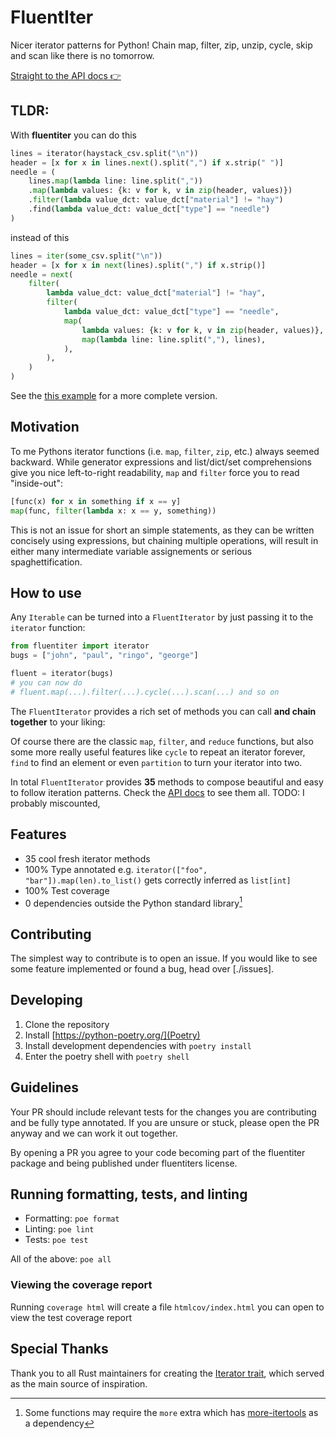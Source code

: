 # FluentIter

Nicer iterator patterns for Python! Chain map, filter, zip, unzip, cycle, skip and scan like
there is no tomorrow.

[Straight to the API docs 👉](https://damiondoesthings.github.io/fluentiter/api)

## TLDR:

With **fluentiter** you can do this

```python
lines = iterator(haystack_csv.split("\n"))
header = [x for x in lines.next().split(",") if x.strip(" ")]
needle = (
    lines.map(lambda line: line.split(","))
    .map(lambda values: {k: v for k, v in zip(header, values)})
    .filter(lambda value_dct: value_dct["material"] != "hay")
    .find(lambda value_dct: value_dct["type"] == "needle")
)
```

instead of this

```python
lines = iter(some_csv.split("\n"))
header = [x for x in next(lines).split(",") if x.strip()]
needle = next(
    filter(
        lambda value_dct: value_dct["material"] != "hay",
        filter(
            lambda value_dct: value_dct["type"] == "needle",
            map(
                lambda values: {k: v for k, v in zip(header, values)},
                map(lambda line: line.split(","), lines),
            ),
        ),
    )
)
```

See the [this example](./examples/parsing.py) for a more complete version.

## Motivation

To me Pythons iterator functions (i.e. `map`, `filter`, `zip`, etc.) always seemed backward.
While generator expressions and list/dict/set comprehensions give you nice left-to-right readability,
`map` and `filter` force you to read "inside-out":

```python
[func(x) for x in something if x == y]
map(func, filter(lambda x: x == y, something))
```

This is not an issue for short an simple statements, as they can be written concisely using expressions, but chaining multiple operations,
will result in either many intermediate variable assignements or serious spaghettification.

## How to use

Any `Iterable` can be turned into a `FluentIterator` by just passing it to the `iterator` function:

```python
from fluentiter import iterator
bugs = ["john", "paul", "ringo", "george"]

fluent = iterator(bugs)
# you can now do
# fluent.map(...).filter(...).cycle(...).scan(...) and so on
```

The `FluentIterator` provides a rich set of methods you can call **and chain together** to your liking:

Of course there are the classic `map`, `filter`, and `reduce` functions, but also some more really useful features like `cycle` to repeat an iterator forever, `find` to find an element or even `partition` to turn your iterator into two.

In total `FluentIterator` provides **35** methods to compose beautiful and easy to follow iteration
patterns.
Check the [API docs](https://damiondoesthings.github.io/fluentiter/) to see them all.
TODO: I probably miscounted,

## Features

- 35 cool fresh iterator methods
- 100% Type annotated e.g. `iterator(["foo", "bar"]).map(len).to_list()` gets correctly inferred as `list[int]`
- 100% Test coverage
- 0 dependencies outside the Python standard library[^0]

## Contributing

The simplest way to contribute is to open an issue. If you would like to see some feature implemented or
found a bug, head over [./issues].

## Developing

1. Clone the repository
2. Install [https://python-poetry.org/](Poetry)
3. Install development dependencies with `poetry install`
4. Enter the poetry shell with `poetry shell`

## Guidelines

Your PR should include relevant tests for the changes you are contributing and be fully type annotated.
If you are unsure or stuck, please open the PR anyway and we can work it out together.

By opening a PR you agree to your code becoming part of the fluentiter package and being published
under fluentiters license.

## Running formatting, tests, and linting

- Formatting: `poe format`
- Linting: `poe lint`
- Tests: `poe test`

All of the above: `poe all`

### Viewing the coverage report

Running `coverage html` will create a file `htmlcov/index.html` you can open to view the test coverage report

## Special Thanks

Thank you to all Rust maintainers for creating the [Iterator trait](https://doc.rust-lang.org/std/iter/trait.Iterator.html), which served as the main source of inspiration.

[^0]: Some functions may require the `more` extra which has [more-itertools](https://github.com/more-itertools/more-itertools) as a dependency